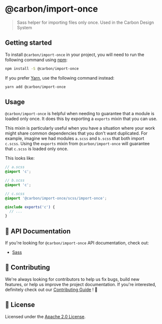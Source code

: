 # @carbon/import-once

> Sass helper for importing files only once. Used in the Carbon Design
> System

## Getting started

To install `@carbon/import-once` in your project, you will need to run
the following command using [npm](https://www.npmjs.com/):

```bash
npm install -S @carbon/import-once
```

If you prefer [Yarn](https://yarnpkg.com/en/), use the following
command instead:

```bash
yarn add @carbon/import-once
```

## Usage

`@carbon/import-once` is helpful when needing to guarantee that a
module is loaded only once. It does this by exporting a `exports`
mixin that you can use.

This mixin is particularly useful when you have a situation where your
work might share common dependencies that you don't want duplicated.
For example, imagine we had modules `a.scss` and `b.scss` that both
import `c.scss`. Using the `exports` mixin from `@carbon/import-once`
will guarantee that `c.scss` is loaded only once.

This looks like:

```scss
// a.scss
@import 'c';

// b.scss
@import 'c';

// c.scss
@import '@carbon/import-once/scss/import-once';

@include exports('c') {
  // ...
}
```

## 📖 API Documentation

If you're looking for `@carbon/import-once` API documentation, check
out:

- [Sass](./docs/sass.md)

## 🙌 Contributing

We're always looking for contributors to help us fix bugs, build new
features, or help us improve the project documentation. If you're
interested, definitely check out our [Contributing Guide](/.github/CONTRIBUTING.md)
! 👀

## 📝 License

Licensed under the [Apache 2.0 License](/LICENSE).
